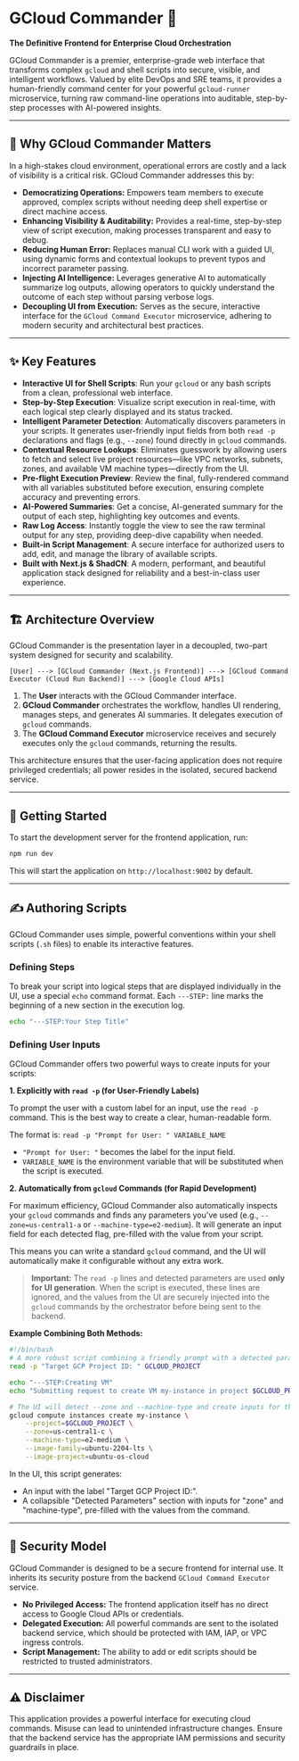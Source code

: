 # GCloud Commander 🚀

**The Definitive Frontend for Enterprise Cloud Orchestration**

GCloud Commander is a premier, enterprise-grade web interface that transforms complex `gcloud` and shell scripts into secure, visible, and intelligent workflows. Valued by elite DevOps and SRE teams, it provides a human-friendly command center for your powerful `gcloud-runner` microservice, turning raw command-line operations into auditable, step-by-step processes with AI-powered insights.

---

## 🧠 Why GCloud Commander Matters

In a high-stakes cloud environment, operational errors are costly and a lack of visibility is a critical risk. GCloud Commander addresses this by:

-   **Democratizing Operations:** Empowers team members to execute approved, complex scripts without needing deep shell expertise or direct machine access.
-   **Enhancing Visibility & Auditability:** Provides a real-time, step-by-step view of script execution, making processes transparent and easy to debug.
-   **Reducing Human Error:** Replaces manual CLI work with a guided UI, using dynamic forms and contextual lookups to prevent typos and incorrect parameter passing.
-   **Injecting AI Intelligence:** Leverages generative AI to automatically summarize log outputs, allowing operators to quickly understand the outcome of each step without parsing verbose logs.
-   **Decoupling UI from Execution:** Serves as the secure, interactive interface for the `GCloud Command Executor` microservice, adhering to modern security and architectural best practices.

---

## ✨ Key Features

-   **Interactive UI for Shell Scripts**: Run your `gcloud` or any bash scripts from a clean, professional web interface.
-   **Step-by-Step Execution**: Visualize script execution in real-time, with each logical step clearly displayed and its status tracked.
-   **Intelligent Parameter Detection**: Automatically discovers parameters in your scripts. It generates user-friendly input fields from both `read -p` declarations and flags (e.g., `--zone`) found directly in `gcloud` commands.
-   **Contextual Resource Lookups**: Eliminates guesswork by allowing users to fetch and select live project resources—like VPC networks, subnets, zones, and available VM machine types—directly from the UI.
-   **Pre-flight Execution Preview**: Review the final, fully-rendered command with all variables substituted before execution, ensuring complete accuracy and preventing errors.
-   **AI-Powered Summaries**: Get a concise, AI-generated summary for the output of each step, highlighting key outcomes and events.
-   **Raw Log Access**: Instantly toggle the view to see the raw terminal output for any step, providing deep-dive capability when needed.
-   **Built-in Script Management**: A secure interface for authorized users to add, edit, and manage the library of available scripts.
-   **Built with Next.js & ShadCN**: A modern, performant, and beautiful application stack designed for reliability and a best-in-class user experience.

---

## 🏗️ Architecture Overview

GCloud Commander is the presentation layer in a decoupled, two-part system designed for security and scalability.

`[User] ---> [GCloud Commander (Next.js Frontend)] ---> [GCloud Command Executor (Cloud Run Backend)] ---> [Google Cloud APIs]`

1.  The **User** interacts with the GCloud Commander interface.
2.  **GCloud Commander** orchestrates the workflow, handles UI rendering, manages steps, and generates AI summaries. It delegates execution of `gcloud` commands.
3.  The **GCloud Command Executor** microservice receives and securely executes only the `gcloud` commands, returning the results.

This architecture ensures that the user-facing application does not require privileged credentials; all power resides in the isolated, secured backend service.

---

## 🚀 Getting Started

To start the development server for the frontend application, run:

```bash
npm run dev
```

This will start the application on `http://localhost:9002` by default.

---

## ✍️ Authoring Scripts

GCloud Commander uses simple, powerful conventions within your shell scripts (`.sh` files) to enable its interactive features.

### Defining Steps

To break your script into logical steps that are displayed individually in the UI, use a special `echo` command format. Each `---STEP:` line marks the beginning of a new section in the execution log.

```sh
echo "---STEP:Your Step Title"
```

### Defining User Inputs

GCloud Commander offers two powerful ways to create inputs for your scripts:

**1. Explicitly with `read -p` (for User-Friendly Labels)**

To prompt the user with a custom label for an input, use the `read -p` command. This is the best way to create a clear, human-readable form.

The format is: `read -p "Prompt for User: " VARIABLE_NAME`

-   `"Prompt for User: "` becomes the label for the input field.
-   `VARIABLE_NAME` is the environment variable that will be substituted when the script is executed.

**2. Automatically from `gcloud` Commands (for Rapid Development)**

For maximum efficiency, GCloud Commander also automatically inspects your `gcloud` commands and finds any parameters you've used (e.g., `--zone=us-central1-a` or `--machine-type=e2-medium`). It will generate an input field for each detected flag, pre-filled with the value from your script.

This means you can write a standard `gcloud` command, and the UI will automatically make it configurable without any extra work.

> **Important:** The `read -p` lines and detected parameters are used **only for UI generation**. When the script is executed, these lines are ignored, and the values from the UI are securely injected into the `gcloud` commands by the orchestrator before being sent to the backend.

**Example Combining Both Methods:**

```sh
#!/bin/bash
# A more robust script combining a friendly prompt with a detected parameter.
read -p "Target GCP Project ID: " GCLOUD_PROJECT

echo "---STEP:Creating VM"
echo "Submitting request to create VM my-instance in project $GCLOUD_PROJECT..."

# The UI will detect --zone and --machine-type and create inputs for them.
gcloud compute instances create my-instance \
    --project=$GCLOUD_PROJECT \
    --zone=us-central1-c \
    --machine-type=e2-medium \
    --image-family=ubuntu-2204-lts \
    --image-project=ubuntu-os-cloud
```

In the UI, this script generates:
- An input with the label "Target GCP Project ID:".
- A collapsible "Detected Parameters" section with inputs for "zone" and "machine-type", pre-filled with the values from the command.

---

## 🔐 Security Model

GCloud Commander is designed to be a secure frontend for internal use. It inherits its security posture from the backend `GCloud Command Executor` service.

-   **No Privileged Access:** The frontend application itself has no direct access to Google Cloud APIs or credentials.
-   **Delegated Execution:** All powerful commands are sent to the isolated backend service, which should be protected with IAM, IAP, or VPC ingress controls.
-   **Script Management:** The ability to add or edit scripts should be restricted to trusted administrators.

---

## ⚠️ Disclaimer

This application provides a powerful interface for executing cloud commands. Misuse can lead to unintended infrastructure changes. Ensure that the backend service has the appropriate IAM permissions and security guardrails in place.
